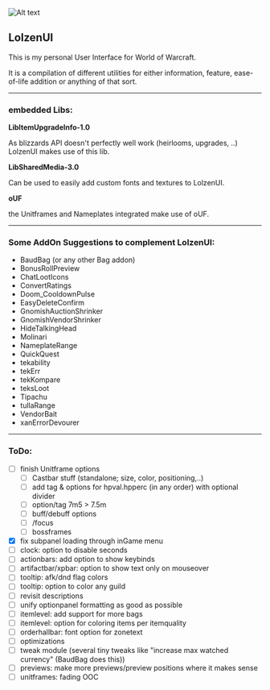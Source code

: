 ![Alt text](http://abload.de/img/wowscrnshot_112417_185tsk5.jpg "Screenshot1")

## LolzenUI
This is my personal User Interface for World of Warcraft.

It is a compilation of different utilities for either information, feature, ease-of-life addition or anything of that sort.

------
### embedded Libs:
**LibItemUpgradeInfo-1.0**

As blizzards API doesn't perfectly well work (heirlooms, upgrades, ..) LolzenUI makes use of this lib.

**LibSharedMedia-3.0**

Can be used to easily add custom fonts and textures to LolzenUI.

**oUF**

the Unitframes and Nameplates integrated make use of oUF.

------
### Some AddOn Suggestions to complement LolzenUI:
- BaudBag (or any other Bag addon)
- BonusRollPreview
- ChatLootIcons
- ConvertRatings
- Doom_CooldownPulse
- EasyDeleteConfirm
- GnomishAuctionShrinker
- GnomishVendorShrinker
- HideTalkingHead
- Molinari
- NameplateRange
- QuickQuest
- tekability
- tekErr
- tekKompare
- teksLoot
- Tipachu
- tullaRange
- VendorBait
- xanErrorDevourer

------
### ToDo:
- [ ] finish Unitframe options
  - [ ] Castbar stuff (standalone; size, color, positioning,..)
  - [ ] add tag & options for hpval.hpperc (in any order) with optional divider
  - [ ] option/tag 7m5 > 7.5m
  - [ ] buff/debuff options
  - [ ] /focus
  - [ ] bossframes
- [x] fix subpanel loading through inGame menu
- [ ] clock: option to disable seconds
- [ ] actionbars: add option to show keybinds
- [ ] artifactbar/xpbar: option to show text only on mouseover
- [ ] tooltip: afk/dnd flag colors
- [ ] tooltip: option to color any guild
- [ ] revisit descriptions
- [ ] unify optionpanel formatting as good as possible
- [ ] itemlevel: add support for more bags
- [ ] itemlevel: option for coloring items per itemquality
- [ ] orderhallbar: font option for zonetext
- [ ] optimizations
- [ ] tweak module (several tiny tweaks like "increase max watched currency" (BaudBag does this))
- [ ] previews: make more previews/preview positions where it makes sense
- [ ] unitframes: fading OOC
